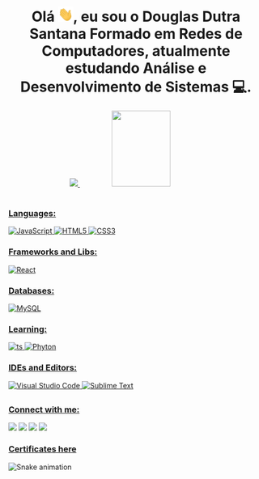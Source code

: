 <h1 align="center">Olá <img src="https://github.com/douglasdsantana/douglasdsantana/blob/main/Hi.gif" alt="hi gif" width="30px">, eu sou o Douglas Dutra Santana Formado em Redes de Computadores, atualmente estudando Análise e Desenvolvimento de Sistemas 💻.</h1>
<div align="center">
  <a href="https://github.com/douglasdsantana">
  <img height="150em" src="https://github-readme-stats.vercel.app/api?username=douglasdsantana&show_icons=true&theme=dracula&include_all_commits=true&count_private=true"/>
  <img height="150em" width="48%" src="https://github-readme-stats.vercel.app/api/top-langs/?username=douglasdsantana&layout=compact&langs_count=7&theme=radical"/>
</div>
<div style="display: inline_block"><br>
  <h3 align="left">Languages:</h3>
<p align="left">
  <img alt="JavaScript" src="https://img.shields.io/badge/JavaScript-F7DF1E?style=for-the-badge&logo=javascript&logoColor=black"/>
  <img alt="HTML5" src="https://img.shields.io/badge/html5-%23E34F26.svg?style=for-the-badge&logo=html5&logoColor=white"/>
  <img alt="CSS3" src="https://img.shields.io/badge/css3-%231572B6.svg?style=for-the-badge&logo=css3&logoColor=white"/>
     
  
<h3 align="left">Frameworks and Libs:</h3>
<p align="left">
     <img alt="React" src="https://img.shields.io/badge/React-20232A?style=for-the-badge&logo=react&logoColor=61DAFB"/>
  
  <h3 align="left">Databases:</h3>
    <img alt="MySQL" src="https://img.shields.io/badge/MySQL-00000F?style=for-the-badge&logo=mysql&logoColor=white"/>

  <h3 align="left">Learning:</h3>
<p align="left">
    <img alt="ts" src="https://img.shields.io/badge/typescript-%23007ACC.svg?style=for-the-badge&logo=typescript&logoColor=white"/>
  <img alt="Phyton" src="https://img.shields.io/badge/Python-14354C?style=for-the-badge&logo=python&logoColor=white"/>
</p>
  <h3 align="left">IDEs and Editors:</h3>
<p align="left">
<img alt="Visual Studio Code" src="https://img.shields.io/badge/VisualStudioCode-0078d7.svg?style=for-the-badge&logo=visual-studio-code&logoColor=white"/>
<img alt="Sublime Text" src="https://img.shields.io/badge/sublime_text-%23575757.svg?style=for-the-badge&logo=sublime-text&logoColor=important"/>
</p>
   </div>
  
  ##
 
<div>
  <h3 align="left">Connect with me:</h3>
<p align="left">
     <a href="https://www.linkedin.com/in/douglasdsantana/" target="_blank"><img src="https://img.shields.io/badge/-LinkedIn-%230077B5?style=for-the-badge&logo=linkedin&logoColor=white" target="_blank"></a> 
     <a href = "mailto:douglasdsantana@gmail.com"><img src="https://img.shields.io/badge/-Gmail-%23333?style=for-the-badge&logo=gmail&logoColor=white" target="_blank"></a>
     <a href="https://www.instagram.com/dougdsantana/" target="_blank"><img src="https://img.shields.io/badge/Instagram-E4405F?style=for-the-badge&logo=instagram&logoColor=white" target="_blank"></a>
     <a href = "http://douglasdeveloper.epizy.com/"><img src=" https://img.shields.io/website?label=Portfólio&style=for-the-badge&url=http://douglasdeveloper.epizy.com/" target="_blank"></a>
     
  
  <a href="https://github.com/douglasdsantana/Certificates"><h3 align="left">Certificates here</h3></a>
   
 ![Snake animation](https://github.com/douglasdsantana/douglasdsantana/blob/output/github-contribution-grid-snake.svg)

</div>
